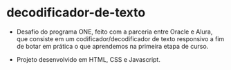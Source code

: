 # decodificador-de-texto
* Desafio do programa ONE, feito com a parceria entre Oracle e Alura, que consiste em um codificador/decodificador de texto responsivo a fim de botar em prática o que aprendemos na primeira etapa de curso.
- Projeto desenvolvido em HTML, CSS e Javascript.
